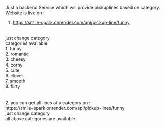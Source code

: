 Just a backend Service which will provide pickuplines based on category.
<br/>
Website is live on : <br/>
1. https://smile-spark.onrender.com/api/pickup-line/funny 
<br/>
just change category <br/>
categories available: <br/>
1. funny <br/>
2. romantic <br/>
3. cheesy <br/>
4. corny <br/>
5. cute <br/>
6. clever <br/>
7. smooth <br/>
8. flirty <br/>
<br/><br/>
2. you can get all lines of a category on : <br/>
https://smile-spark.onrender.com/api/pickup-lines/funny <br/>
just change category <br/> all above categories are available
